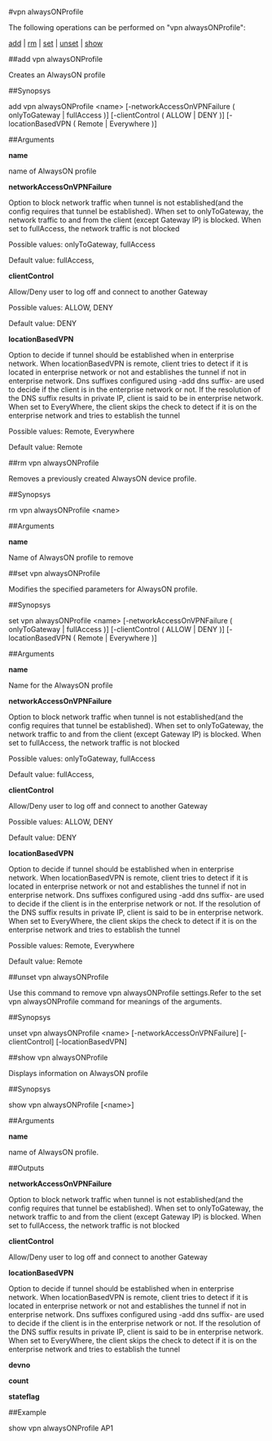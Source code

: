 #vpn alwaysONProfile

The following operations can be performed on "vpn alwaysONProfile":


[add](#add-vpn-alwaysonprofile) | [rm](#rm-vpn-alwaysonprofile) | [set](#set-vpn-alwaysonprofile) | [unset](#unset-vpn-alwaysonprofile) | [show](#show-vpn-alwaysonprofile)

##add vpn alwaysONProfile

Creates an AlwaysON profile


##Synopsys

add vpn alwaysONProfile &lt;name> [-networkAccessOnVPNFailure ( onlyToGateway | fullAccess )] [-clientControl ( ALLOW | DENY )] [-locationBasedVPN ( Remote | Everywhere )]


##Arguments

<b>name</b>
name of AlwaysON profile

<b>networkAccessOnVPNFailure</b>
Option to block network traffic when tunnel is not established(and the config requires that tunnel be established). When set to onlyToGateway, the network traffic to and from the client (except Gateway IP) is blocked. When set to fullAccess, the network traffic is not blocked
Possible values: onlyToGateway, fullAccess
Default value: fullAccess,

<b>clientControl</b>
Allow/Deny user to log off and connect to another Gateway
Possible values: ALLOW, DENY
Default value: DENY

<b>locationBasedVPN</b>
Option to decide if tunnel should be established when in enterprise network. When locationBasedVPN is remote, client tries to detect if it is located in enterprise network or not and establishes the tunnel if not in enterprise network. Dns suffixes configured using -add dns suffix- are used to decide if the client is in the enterprise network or not. If the resolution of the DNS suffix results in private IP, client is said to be in enterprise network. When set to EveryWhere, the client skips the check to detect if it is on the enterprise network and tries to establish the tunnel
Possible values: Remote, Everywhere
Default value: Remote



##rm vpn alwaysONProfile

Removes a previously created AlwaysON device profile.


##Synopsys

rm vpn alwaysONProfile &lt;name>


##Arguments

<b>name</b>
Name of AlwaysON profile to remove



##set vpn alwaysONProfile

Modifies the specified parameters for AlwaysON profile.


##Synopsys

set vpn alwaysONProfile &lt;name> [-networkAccessOnVPNFailure ( onlyToGateway | fullAccess )] [-clientControl ( ALLOW | DENY )] [-locationBasedVPN ( Remote | Everywhere )]


##Arguments

<b>name</b>
Name for the AlwaysON profile

<b>networkAccessOnVPNFailure</b>
Option to block network traffic when tunnel is not established(and the config requires that tunnel be established). When set to onlyToGateway, the network traffic to and from the client (except Gateway IP) is blocked. When set to fullAccess, the network traffic is not blocked
Possible values: onlyToGateway, fullAccess
Default value: fullAccess,

<b>clientControl</b>
Allow/Deny user to log off and connect to another Gateway
Possible values: ALLOW, DENY
Default value: DENY

<b>locationBasedVPN</b>
Option to decide if tunnel should be established when in enterprise network. When locationBasedVPN is remote, client tries to detect if it is located in enterprise network or not and establishes the tunnel if not in enterprise network. Dns suffixes configured using -add dns suffix- are used to decide if the client is in the enterprise network or not. If the resolution of the DNS suffix results in private IP, client is said to be in enterprise network. When set to EveryWhere, the client skips the check to detect if it is on the enterprise network and tries to establish the tunnel
Possible values: Remote, Everywhere
Default value: Remote



##unset vpn alwaysONProfile

Use this command to remove vpn alwaysONProfile settings.Refer to the set vpn alwaysONProfile command for meanings of the arguments.


##Synopsys

unset vpn alwaysONProfile &lt;name> [-networkAccessOnVPNFailure] [-clientControl] [-locationBasedVPN]


##show vpn alwaysONProfile

Displays information on AlwaysON profile


##Synopsys

show vpn alwaysONProfile [&lt;name>]


##Arguments

<b>name</b>
name of AlwaysON profile.



##Outputs

<b>networkAccessOnVPNFailure</b>
Option to block network traffic when tunnel is not established(and the config requires that tunnel be established). When set to onlyToGateway, the network traffic to and from the client (except Gateway IP) is blocked. When set to fullAccess, the network traffic is not blocked

<b>clientControl</b>
Allow/Deny user to log off and connect to another Gateway

<b>locationBasedVPN</b>
Option to decide if tunnel should be established when in enterprise network. When locationBasedVPN is remote, client tries to detect if it is located in enterprise network or not and establishes the tunnel if not in enterprise network. Dns suffixes configured using -add dns suffix- are used to decide if the client is in the enterprise network or not. If the resolution of the DNS suffix results in private IP, client is said to be in enterprise network. When set to EveryWhere, the client skips the check to detect if it is on the enterprise network and tries to establish the tunnel

<b>devno</b>

<b>count</b>

<b>stateflag</b>



##Example

show vpn alwaysONProfile AP1

